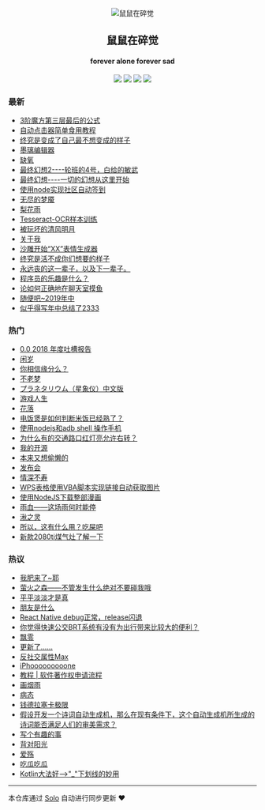 <p align="center"><img alt="鼠鼠在碎觉" src="https://sszsj.top/images/favicon.png"></p><h2 align="center">
鼠鼠在碎觉
</h2>

<h4 align="center">forever alone forever sad</h4>
<p align="center"><a title="鼠鼠在碎觉" target="_blank" href="https://github.com/csfwff/solo-blog"><img src="https://img.shields.io/github/last-commit/csfwff/solo-blog.svg?style=flat-square&color=FF9900"></a>
<a title="GitHub repo size in bytes" target="_blank" href="https://github.com/csfwff/solo-blog"><img src="https://img.shields.io/github/repo-size/csfwff/solo-blog.svg?style=flat-square"></a>
<a title="Solo Version" target="_blank" href="https://github.com/b3log/solo/releases"><img src="https://img.shields.io/badge/solo-3.6.6-f1e05a.svg?style=flat-square&color=blueviolet"></a>
<a title="Hits" target="_blank" href="https://github.com/b3log/hits"><img src="https://hits.b3log.org/csfwff/solo-blog.svg"></a></p>

### 最新

* [3阶魔方第三层最后的公式](https://sszsj.top/articles/2019/11/02/1572682263633.html)
* [自动点击器简单食用教程](https://sszsj.top/articles/2019/10/15/1571118414618.html)
* [终究是变成了自己最不想变成的样子](https://sszsj.top/articles/2019/10/14/1571031366587.html)
* [墨璃编辑器](https://sszsj.top/articles/2019/10/08/1570519976196.html)
* [缺氧](https://sszsj.top/articles/2019/09/17/1568701857696.html)
* [最终幻想2----轮班的4号，白给的敏武](https://sszsj.top/articles/2019/09/11/1568209682009.html)
* [最终幻想----一切的幻想从这里开始](https://sszsj.top/articles/2019/09/07/1567834362634.html)
* [使用node实现社区自动签到](https://sszsj.top/articles/2019/08/19/1566187412149.html)
* [无尽的梦魇](https://sszsj.top/articles/2019/08/16/1565962481242.html)
* [梨花雨](https://sszsj.top/articles/2019/08/09/1565357654227.html)
* [Tesseract-OCR样本训练](https://sszsj.top/articles/2019/08/06/1565096487696.html)
* [被玩坏的清风明月](https://sszsj.top/articles/2019/08/01/1564644492634.html)
* [关于我](https://sszsj.top/articles/2019/07/25/1564066081227.html)
* [沙雕开始“XX”表情生成器](https://sszsj.top/articles/2019/07/24/1563931842680.html)
* [终究是活不成你们想要的样子](https://sszsj.top/articles/2019/07/19/1563541443587.html)
* [永远丧的这一辈子，以及下一辈子。](https://sszsj.top/articles/2019/07/13/1562981330149.html)
* [程序员的乐趣是什么？](https://sszsj.top/articles/2019/07/13/1562980582212.html)
* [论如何正确地在聊天室摸鱼](https://sszsj.top/articles/2019/06/17/1560741788460.html)
* [随便吧~2019年中](https://sszsj.top/articles/2019/05/28/1559042092350.html)
* [似乎得写年中总结了2333](https://sszsj.top/articles/2019/05/22/1558525435723.html)

### 热门

* [0.0 2018 年度吐槽报告](https://sszsj.top/articles/2019/01/08/1546941770060.html)
* [闲岁](https://sszsj.top/articles/2018/08/27/1535376564886.html)
* [你相信缘分么？](https://sszsj.top/articles/2019/05/17/1558105244933.html)
* [不老梦](https://sszsj.top/articles/2017/07/05/1533348403558.html)
* [プラネタリウム（星象仪）中文版](https://sszsj.top/articles/2017/07/05/1533348402527.html)
* [游戏人生](https://sszsj.top/articles/2017/07/05/1533348409230.html)
* [花落](https://sszsj.top/articles/2017/07/22/1533348411293.html)
* [电饭煲是如何判断米饭已经熟了？](https://sszsj.top/articles/2017/07/05/1533348410074.html)
* [使用nodejs和adb shell 操作手机](https://sszsj.top/articles/2019/05/13/1557755273356.html)
* [为什么有的交通路口红灯亮允许右转？](https://sszsj.top/articles/2017/07/05/1533348404152.html)
* [我的开源](https://sszsj.top/my-github-repos)
* [本来又想偷懒的](https://sszsj.top/articles/2018/09/06/1536240300480.html)
* [发布会](https://sszsj.top/articles/2018/09/12/1536757460449.html)
* [情深不寿](https://sszsj.top/articles/2017/07/05/1533348407480.html)
* [WPS表格使用VBA脚本实现链接自动获取图片](https://sszsj.top/articles/2019/02/01/1549029322040.html)
* [使用NodeJS下载整部漫画](https://sszsj.top/articles/2019/05/13/1557758069371.html)
* [雨血——这场雨何时能停](https://sszsj.top/articles/2017/07/05/1533348412480.html)
* [湫之灵](https://sszsj.top/articles/2019/03/26/1553603002975.html)
* [所以，这有什么用？吃屎吧](https://sszsj.top/articles/2017/07/05/1533348408121.html)
* [新款2080ti煤气灶了解一下](https://sszsj.top/articles/2018/08/21/1534859477167.html)

### 热议

* [我肥来了~耶](https://sszsj.top/articles/2017/07/04/1533348407761.html)
* [萤火之森——不管发生什么绝对不要碰我哦](https://sszsj.top/articles/2017/07/05/1533348411714.html)
* [平平淡淡才是真](https://sszsj.top/articles/2018/08/28/1535463278466.html)
* [朋友是什么](https://sszsj.top/articles/2017/07/05/1533348408949.html)
* [React Native debug正常，release闪退](https://sszsj.top/articles/2019/03/14/1552566949418.html)
* [你觉得快速公交BRT系统有没有为出行带来比较大的便利？](https://sszsj.top/articles/2017/07/05/1533348405293.html)
* [飘零](https://sszsj.top/articles/2017/08/05/1533348412918.html)
* [更新了……](https://sszsj.top/articles/2018/09/19/1537367063132.html)
* [反社交属性Max](https://sszsj.top/articles/2019/04/10/1554826279823.html)
* [iPhooooooooone](https://sszsj.top/articles/2018/09/13/1536839435421.html)
* [教程 | 软件著作权申请流程](https://sszsj.top/articles/2019/02/18/1550476807887.html)
* [画烟雨](https://sszsj.top/articles/2017/07/05/1533348410464.html)
* [病态](https://sszsj.top/articles/2019/04/16/1555421378133.html)
* [钱德拉塞卡极限](https://sszsj.top/articles/2017/07/05/1533348412121.html)
* [假设开发一个诗词自动生成机，那么在现有条件下，这个自动生成机所生成的诗词能否满足人们的审美需求？](https://sszsj.top/articles/2017/07/05/1533348405902.html)
* [写个有趣的事](https://sszsj.top/articles/2017/07/14/1533348406433.html)
* [背对阳光](https://sszsj.top/articles/2017/07/08/1533348410761.html)
* [爱殇](https://sszsj.top/articles/2017/07/05/1533348409511.html)
* [吃瓜吃瓜](https://sszsj.top/articles/2018/09/03/1535981587481.html)
* [Kotlin大法好-->"_"下划线的妙用](https://sszsj.top/articles/2019/03/21/1553165686993.html)

---

本仓库通过 [Solo](https://github.com/b3log/solo) 自动进行同步更新 ❤️ 